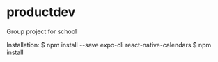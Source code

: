# productdev
Group project for school

Installation:
$ npm install --save expo-cli react-native-calendars
$ npm install
